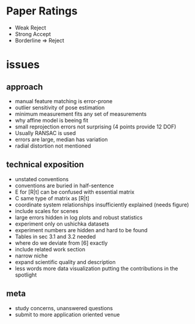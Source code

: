 # Paper Ratings
 - Weak Reject
 - Strong Accept
 - Borderline
 => Reject
 
# issues
## approach
 - manual feature matching is error-prone
 - outlier sensitivity of pose estimation
 - minimum measurement fits any set of measurements
 - why affine model is beeing fit
 - small reprojection errors not surprising (4 points provide 12 DOF)
 - Usually RANSAC is used
 - errors are large, median has variation
 - radial distortion not mentioned

## technical exposition
 - unstated conventions
 - conventions are buried in half-sentence
 - E for [R|t] can be confused with essential matrix
 - C same type of matrix as [R|t]
 - coordinate system relationships insufficiently explained (needs figure)
 - include scales for scenes
 - large errors hidden in log plots and robust statistics
 - experiment only on ushichka datasets
 - experiment numbers are hidden and hard to be found
 - Tables in sec 3.1 and 3.2 needed
 - where do we deviate from [6] exactly
 - include related work section
 - narrow niche
 - expand scientific quality and description
 - less words more data visualization putting the contributions in the spotlight

## meta
 - study concerns, unanswered questions
 - submit to more application oriented venue

